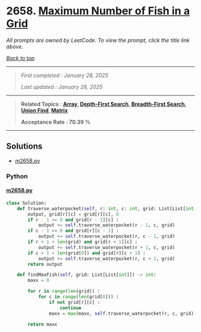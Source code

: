 # 2658. [Maximum Number of Fish in a Grid](<https://leetcode.com/problems/maximum-number-of-fish-in-a-grid>)

*All prompts are owned by LeetCode. To view the prompt, click the title link above.*

*[Back to top](<../README.md>)*

------

> *First completed : January 28, 2025*
>
> *Last updated : January 28, 2025*

------

> **Related Topics** : **[Array](<by_topic/Array.md>), [Depth-First Search](<by_topic/Depth-First Search.md>), [Breadth-First Search](<by_topic/Breadth-First Search.md>), [Union Find](<by_topic/Union Find.md>), [Matrix](<by_topic/Matrix.md>)**
>
> **Acceptance Rate** : **70.39 %**

------

## Solutions

- [m2658.py](<../my-submissions/m2658.py>)
### Python
#### [m2658.py](<../my-submissions/m2658.py>)
```Python
class Solution:
    def traverse_waterpocket(self, r: int, c: int, grid: List[List[int]]) -> int :
        output, grid[r][c] = grid[r][c], 0
        if r - 1 >= 0 and grid[r - 1][c] :
            output += self.traverse_waterpocket(r - 1, c, grid)
        if c - 1 >= 0 and grid[r][c - 1] :
            output += self.traverse_waterpocket(r, c - 1, grid)
        if r + 1 < len(grid) and grid[r + 1][c] :
            output += self.traverse_waterpocket(r + 1, c, grid)
        if c + 1 < len(grid[0]) and grid[r][c + 1] :
            output += self.traverse_waterpocket(r, c + 1, grid)
        return output

    def findMaxFish(self, grid: List[List[int]]) -> int:
        maxx = 0

        for r in range(len(grid)) :
            for c in range(len(grid[0])) :
                if not grid[r][c] :
                    continue
                maxx = max(maxx, self.traverse_waterpocket(r, c, grid))

        return maxx
```

